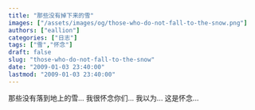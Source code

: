 ```yaml
---
title: "那些没有掉下来的雪"
images: ["/assets/images/og/those-who-do-not-fall-to-the-snow.png"]
authors: ["eallion"]
categories: ["日志"]
tags: ["雪","怀念"]
draft: false
slug: "those-who-do-not-fall-to-the-snow"
date: "2009-01-03 23:40:00"
lastmod: "2009-01-03 23:40:00"
---
```


那些没有落到地上的雪...
我很怀念你们...
我以为...
这是怀念...

